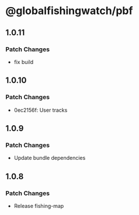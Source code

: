 # @globalfishingwatch/pbf

## 1.0.11

### Patch Changes

- fix build

## 1.0.10

### Patch Changes

- 0ec2156f: User tracks

## 1.0.9

### Patch Changes

- Update bundle dependencies

## 1.0.8

### Patch Changes

- Release fishing-map
